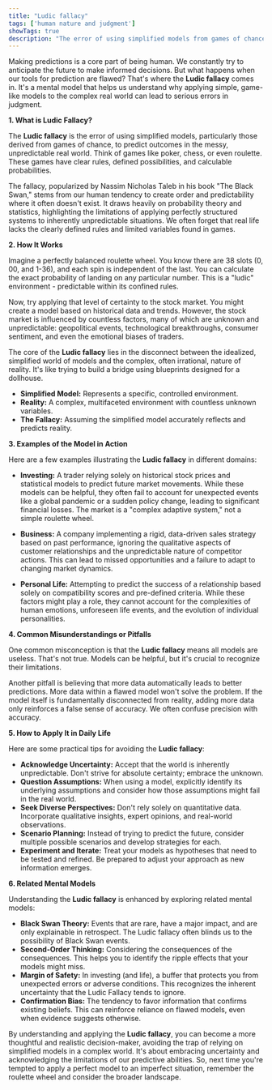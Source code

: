 ```yaml
---
title: "Ludic fallacy"
tags: ['human nature and judgment']
showTags: true
description: "The error of using simplified models from games of chance to make predictions about the messier, more complex real world."
---
```



Making predictions is a core part of being human. We constantly try to anticipate the future to make informed decisions. But what happens when our tools for prediction are flawed? That's where the **Ludic fallacy** comes in. It's a mental model that helps us understand why applying simple, game-like models to the complex real world can lead to serious errors in judgment.

**1. What is Ludic Fallacy?**

The **Ludic fallacy** is the error of using simplified models, particularly those derived from games of chance, to predict outcomes in the messy, unpredictable real world. Think of games like poker, chess, or even roulette. These games have clear rules, defined possibilities, and calculable probabilities.

The fallacy, popularized by Nassim Nicholas Taleb in his book "The Black Swan," stems from our human tendency to create order and predictability where it often doesn't exist. It draws heavily on probability theory and statistics, highlighting the limitations of applying perfectly structured systems to inherently unpredictable situations. We often forget that real life lacks the clearly defined rules and limited variables found in games.

**2. How It Works**

Imagine a perfectly balanced roulette wheel. You know there are 38 slots (0, 00, and 1-36), and each spin is independent of the last. You can calculate the exact probability of landing on any particular number. This is a "ludic" environment - predictable within its confined rules.

Now, try applying that level of certainty to the stock market. You might create a model based on historical data and trends. However, the stock market is influenced by countless factors, many of which are unknown and unpredictable: geopolitical events, technological breakthroughs, consumer sentiment, and even the emotional biases of traders.

The core of the **Ludic fallacy** lies in the disconnect between the idealized, simplified world of models and the complex, often irrational, nature of reality. It's like trying to build a bridge using blueprints designed for a dollhouse.

*   **Simplified Model:** Represents a specific, controlled environment.
*   **Reality:** A complex, multifaceted environment with countless unknown variables.
*   **The Fallacy:** Assuming the simplified model accurately reflects and predicts reality.

**3. Examples of the Model in Action**

Here are a few examples illustrating the **Ludic fallacy** in different domains:

*   **Investing:** A trader relying solely on historical stock prices and statistical models to predict future market movements. While these models can be helpful, they often fail to account for unexpected events like a global pandemic or a sudden policy change, leading to significant financial losses. The market is a "complex adaptive system," not a simple roulette wheel.

*   **Business:** A company implementing a rigid, data-driven sales strategy based on past performance, ignoring the qualitative aspects of customer relationships and the unpredictable nature of competitor actions. This can lead to missed opportunities and a failure to adapt to changing market dynamics.

*   **Personal Life:** Attempting to predict the success of a relationship based solely on compatibility scores and pre-defined criteria. While these factors might play a role, they cannot account for the complexities of human emotions, unforeseen life events, and the evolution of individual personalities.

**4. Common Misunderstandings or Pitfalls**

One common misconception is that the **Ludic fallacy** means all models are useless. That's not true. Models can be helpful, but it's crucial to recognize their limitations.

Another pitfall is believing that more data automatically leads to better predictions. More data within a flawed model won't solve the problem. If the model itself is fundamentally disconnected from reality, adding more data only reinforces a false sense of accuracy. We often confuse precision with accuracy.

**5. How to Apply It in Daily Life**

Here are some practical tips for avoiding the **Ludic fallacy**:

*   **Acknowledge Uncertainty:** Accept that the world is inherently unpredictable. Don't strive for absolute certainty; embrace the unknown.
*   **Question Assumptions:** When using a model, explicitly identify its underlying assumptions and consider how those assumptions might fail in the real world.
*   **Seek Diverse Perspectives:** Don't rely solely on quantitative data. Incorporate qualitative insights, expert opinions, and real-world observations.
*   **Scenario Planning:** Instead of trying to predict the future, consider multiple possible scenarios and develop strategies for each.
*   **Experiment and Iterate:** Treat your models as hypotheses that need to be tested and refined. Be prepared to adjust your approach as new information emerges.

**6. Related Mental Models**

Understanding the **Ludic fallacy** is enhanced by exploring related mental models:

*   **Black Swan Theory:** Events that are rare, have a major impact, and are only explainable in retrospect. The Ludic fallacy often blinds us to the possibility of Black Swan events.
*   **Second-Order Thinking:** Considering the consequences of the consequences. This helps you to identify the ripple effects that your models might miss.
*   **Margin of Safety:** In investing (and life), a buffer that protects you from unexpected errors or adverse conditions. This recognizes the inherent uncertainty that the Ludic Fallacy tends to ignore.
*   **Confirmation Bias:** The tendency to favor information that confirms existing beliefs. This can reinforce reliance on flawed models, even when evidence suggests otherwise.

By understanding and applying the **Ludic fallacy**, you can become a more thoughtful and realistic decision-maker, avoiding the trap of relying on simplified models in a complex world. It's about embracing uncertainty and acknowledging the limitations of our predictive abilities. So, next time you're tempted to apply a perfect model to an imperfect situation, remember the roulette wheel and consider the broader landscape.

